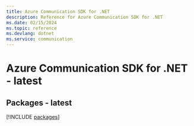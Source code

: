 ```yaml
---
title: Azure Communication SDK for .NET
description: Reference for Azure Communication SDK for .NET
ms.date: 02/15/2024
ms.topic: reference
ms.devlang: dotnet
ms.service: communication
---
```

# Azure Communication SDK for .NET - latest
## Packages - latest
[!INCLUDE [packages](communication-index.md)]